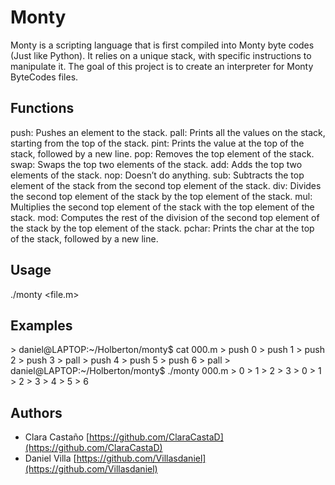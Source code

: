 # Monty

Monty is a scripting language that is first compiled into Monty byte codes (Just like Python). It relies on a unique stack, with specific instructions to manipulate it. The goal of this project is to create an interpreter for Monty ByteCodes files.

## Functions

push:  Pushes an element to the stack.
pall: Prints all the values on the stack, starting from the top of the stack.
pint: Prints the value at the top of the stack, followed by a new line.
pop: Removes the top element of the stack.
swap: Swaps the top two elements of the stack.
add: Adds the top two elements of the stack.
nop: Doesn’t do anything.
sub: Subtracts the top element of the stack from the second top element of the stack.
div: Divides the second top element of the stack by the top element of the stack.
mul: Multiplies the second top element of the stack with the top element of the stack.
mod: Computes the rest of the division of the second top element of the stack by the top element of the stack.
pchar: Prints the char at the top of the stack, followed by a new line.

## Usage

./monty <file.m>

## Examples

<p>
> daniel@LAPTOP:~/Holberton/monty$ cat 000.m
> push 0
> push 1
> push 2
>   push 3
>                    pall    
> push 4
>     push 5    
>       push    6        
> pall 
> daniel@LAPTOP:~/Holberton/monty$ ./monty 000.m 
> 0
> 1
> 2
> 3
> 0
> 1
> 2
> 3
> 4
> 5
> 6 
</p>

## Authors

* Clara Castaño [https://github.com/ClaraCastaD](https://github.com/ClaraCastaD)
* Daniel Villa [https://github.com/Villasdaniel](https://github.com/Villasdaniel)